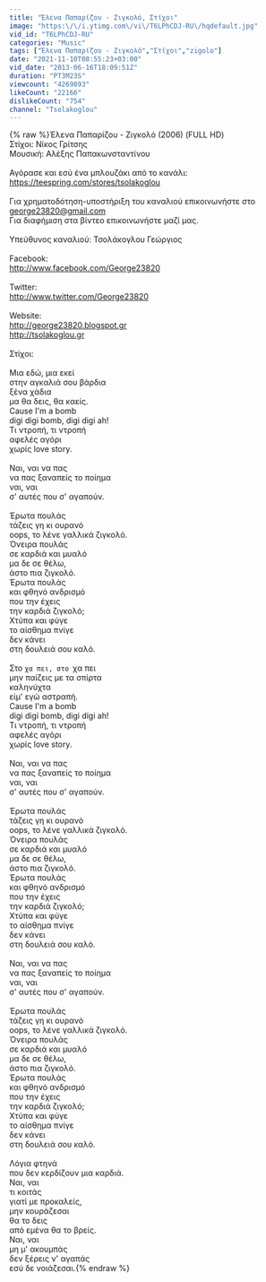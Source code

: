 ```yaml
---
title: "Έλενα Παπαρίζου - Ζιγκολό, Στίχοι"
image: "https:\/\/i.ytimg.com\/vi\/T6LPhCDJ-RU\/hqdefault.jpg"
vid_id: "T6LPhCDJ-RU"
categories: "Music"
tags: ["Έλενα Παπαρίζου - Ζιγκολό","Στίχοι","zigolo"]
date: "2021-11-10T08:55:23+03:00"
vid_date: "2013-06-16T18:09:51Z"
duration: "PT3M23S"
viewcount: "4269893"
likeCount: "22166"
dislikeCount: "754"
channel: "Tsolakoglou"
---
```

{% raw %}Έλενα Παπαρίζου - Ζιγκολό (2006) (FULL HD)<br />Στίχοι:  Νίκος Γρίτσης<br />Μουσική:  Αλέξης Παπακωνσταντίνου <br /><br />Αγόρασε και εσύ ένα μπλουζάκι από το κανάλι: <a rel="nofollow" target="blank" href="https://teespring.com/stores/tsolakoglou">https://teespring.com/stores/tsolakoglou</a><br /><br />Για χρηματοδότηση-υποστήριξη του καναλιού επικοινωνήστε στο george23820@gmail.com<br />Για διαφήμιση στα βίντεο επικοινωνήστε μαζί μας.<br /><br />Υπεύθυνος καναλιού: Τσολάκογλου Γεώργιος<br /><br />Facebook:<br /><a rel="nofollow" target="blank" href="http://www.facebook.com/George23820">http://www.facebook.com/George23820</a><br /><br />Twitter:<br /><a rel="nofollow" target="blank" href="http://www.twitter.com/George23820">http://www.twitter.com/George23820</a><br /><br />Website:<br /><a rel="nofollow" target="blank" href="http://george23820.blogspot.gr">http://george23820.blogspot.gr</a><br /><a rel="nofollow" target="blank" href="http://tsolakoglou.gr">http://tsolakoglou.gr</a><br /><br />Στίχοι:<br /><br />Μια εδώ, μια εκεί<br />στην αγκαλιά σου βάρδια<br />ξένα χάδια<br />μα θα δεις, θα καείς.<br />Cause I'm a bomb<br />digi digi bomb, digi digi ah!<br />Τι ντροπή, τι ντροπή<br />αφελές αγόρι<br />χωρίς love story.<br /><br />Ναι, ναι να πας<br />να πας ξαναπείς το ποίημα<br />ναι, ναι<br />σ' αυτές που σ' αγαπούν.<br /><br />Έρωτα πουλάς<br />τάζεις γη κι ουρανό<br />oops, το λένε γαλλικά ζιγκολό.<br />Όνειρα πουλάς<br />σε καρδιά και μυαλό<br />μα δε σε θέλω,<br />άστο πια ζιγκολό.<br />Έρωτα πουλάς<br />και φθηνό ανδρισμό<br />που την έχεις<br />την καρδιά ζιγκολό;<br />Χτύπα και φύγε<br />το αίσθημα πνίγε<br />δεν κάνει<br />στη δουλειά σου καλό.<br /><br />Στο `χα πει, στο `χα πει<br />μην παίζεις με τα σπίρτα<br />καληνύχτα<br />είμ' εγώ αστραπή.<br />Cause I'm a bomb<br />digi digi bomb, digi digi ah!<br />Τι ντροπή, τι ντροπή<br />αφελές αγόρι<br />χωρίς love story.<br /><br />Ναι, ναι να πας<br />να πας ξαναπείς το ποίημα<br />ναι, ναι<br />σ' αυτές που σ' αγαπούν.<br /><br />Έρωτα πουλάς<br />τάζεις γη κι ουρανό<br />oops, το λένε γαλλικά ζιγκολό.<br />Όνειρα πουλάς<br />σε καρδιά και μυαλό<br />μα δε σε θέλω,<br />άστο πια ζιγκολό.<br />Έρωτα πουλάς<br />και φθηνό ανδρισμό<br />που την έχεις<br />την καρδιά ζιγκολό;<br />Χτύπα και φύγε<br />το αίσθημα πνίγε<br />δεν κάνει<br />στη δουλειά σου καλό.<br /><br />Ναι, ναι να πας<br />να πας ξαναπείς το ποίημα<br />ναι, ναι<br />σ' αυτές που σ' αγαπούν.<br /><br />Έρωτα πουλάς<br />τάζεις γη κι ουρανό<br />oops, το λένε γαλλικά ζιγκολό.<br />Όνειρα πουλάς<br />σε καρδιά και μυαλό<br />μα δε σε θέλω,<br />άστο πια ζιγκολό.<br />Έρωτα πουλάς<br />και φθηνό ανδρισμό<br />που την έχεις<br />την καρδιά ζιγκολό;<br />Χτύπα και φύγε<br />το αίσθημα πνίγε<br />δεν κάνει<br />στη δουλειά σου καλό.<br /><br />Λόγια φτηνά<br />που δεν κερδίζουν μια καρδιά.<br />Ναι, ναι<br />τι κοιτάς<br />γιατί με προκαλείς,<br />μην κουράζεσαι<br />θα το δεις<br />από εμένα θα το βρείς.<br />Ναι, ναι<br />μη μ' ακουμπάς<br />δεν ξέρεις ν' αγαπάς<br />εσύ δε νοιάζεσαι.{% endraw %}
